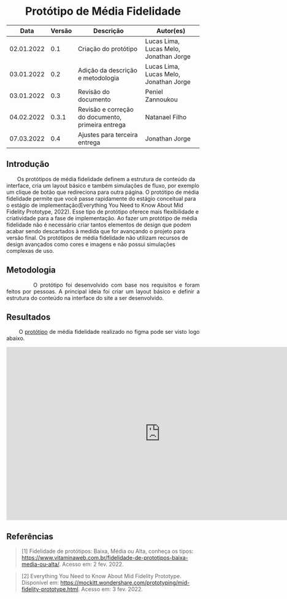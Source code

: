# <center> Protótipo de Média Fidelidade

|Data|Versão|Descrição|Autor(es)|          
|-----|------|---------|----------|           
|02.01.2022  |0.1|Criação do protótipo | Lucas Lima, Lucas Melo, Jonathan Jorge |
|03.01.2022  |0.2| Adição da descrição e metodologia | Lucas Lima, Lucas Melo, Jonathan Jorge |
|03.01.2022  |0.3| Revisão do documento | Peniel Zannoukou |
| 04.02.2022 | 0.3.1 | Revisão e correção do documento, primeira entrega | Natanael Filho |
| 07.03.2022 | 0.4 | Ajustes para terceira entrega  | Jonathan Jorge  |

## Introdução

&emsp;&emsp;Os protótipos de média fidelidade definem a estrutura de conteúdo da interface, cria um layout básico e também simulações de fluxo, por exemplo um clique de botão que redireciona para outra página. O protótipo de média fidelidade permite que você passe rapidamente do estágio conceitual para o estágio de implementação(Everything You Need to Know About Mid Fidelity Prototype, 2022). Esse tipo de protótipo oferece mais flexibilidade e criatividade para a fase de implementação. Ao fazer um protótipo de média fidelidade não é necessário criar tantos elementos de design que podem acabar sendo descartados à medida que for avançando o projeto para versão final. Os protótipos de média fidelidade não utilizam recursos de design avançados como cores e imagens e não possui simulações complexas de uso.

## Metodologia

<p align="justify">&emsp;&emsp; &emsp;&emsp;
O protótipo foi desenvolvido com base nos requisitos e foram feitos por pessoas. A principal ideia foi criar um layout básico e definir a estrutura do conteúdo na interface do site a ser desenvolvido.
</p>

##  Resultados

<p align="justify">&emsp;&emsp;
O <a href="https://www.figma.com/file/wng1cLqKHfiNmr3YfnbAaW/prototipoBaixaAds?node-id=0%3A1">protótipo</a> de média fidelidade realizado no figma pode ser visto logo abaixo.
</p>

<iframe style="border: 1px solid rgba(0, 0, 0, 0.1);" width="800" height="450" src="https://www.figma.com/embed?embed_host=share&url=https%3A%2F%2Fwww.figma.com%2Ffile%2Fwng1cLqKHfiNmr3YfnbAaW%2FprototipoBaixaAds%3Fnode-id%3D0%253A1" allowfullscreen></iframe>

## Referências

> [1] Fidelidade de protótipos: Baixa, Média ou Alta, conheça os tipos: https://www.vitaminaweb.com.br/fidelidade-de-prototipos-baixa-media-ou-alta/. Acesso em: 2 fev. 2022.

> [2] Everything You Need to Know About Mid Fidelity Prototype. Disponível em: <https://mockitt.wondershare.com/prototyping/mid-fidelity-prototype.html>. Acesso em: 3 fev. 2022.
